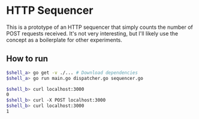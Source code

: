 # HTTP Sequencer

This is a prototype of an HTTP sequencer that simply counts the number of POST
requests received. It's not very interesting, but I'll likely use the concept
as a boilerplate for other experiments.

## How to run
```bash
$shell_a> go get -v ./... # Download dependencies
$shell_a> go run main.go dispatcher.go sequencer.go
```
```bash
$shell_b> curl localhost:3000
0
$shell_b> curl -X POST localhost:3000
$shell_b> curl localhost:3000
1
```
